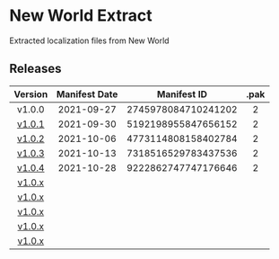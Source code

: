 # New World Extract

Extracted localization files from New World

## Releases

|                                    Version                                     | Manifest Date |     Manifest ID     | .pak  |
| :----------------------------------------------------------------------------: | :-----------: | :-----------------: | :---: |
|                                     v1.0.0                                     |  2021-09-27   | 2745978084710241202 |   2   |
|      [v1.0.1](https://www.newworld.com/en-us/news/articles/update-1-0-1)       |  2021-09-30   | 5192198955847656152 |   2   |
|      [v1.0.2](https://www.newworld.com/en-us/news/articles/update-1-0-2)       |  2021-10-06   | 4773114808158402784 |   2   |
| [v1.0.3](https://www.newworld.com/en-us/news/articles/server-transfer-details) |  2021-10-13   | 7318516529783437536 |   2   |
| [v1.0.4](https://www.newworld.com/en-us/news/articles/new-world-update-1-0-4)  |  2021-10-28   | 9222862747747176646 |   2   |
|                                   [v1.0.x]()                                   |               |                     |       |
|                                   [v1.0.x]()                                   |               |                     |       |
|                                   [v1.0.x]()                                   |               |                     |       |
|                                   [v1.0.x]()                                   |               |                     |       |
|                                   [v1.0.x]()                                   |               |                     |       |
